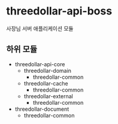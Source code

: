 # threedollar-api-boss

사장님 서버 애플리케이션 모듈

## 하위 모듈
- threedollar-api-core
    - threedollar-domain
        - threedollar-common
    - threedollar-cache
        - threedollar-common
    - threedollar-external
        - threedollar-common
- threedollar-document
    - threedollar-common

